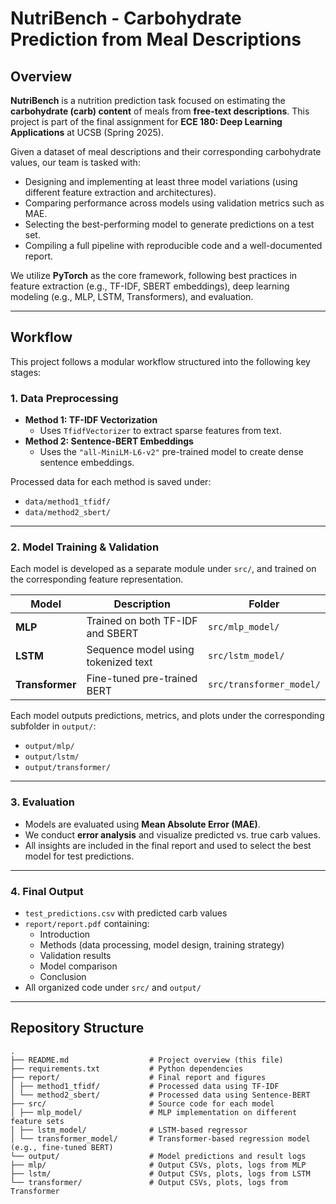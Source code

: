 # NutriBench - Carbohydrate Prediction from Meal Descriptions

## Overview

**NutriBench** is a nutrition prediction task focused on estimating the **carbohydrate (carb) content** of meals from **free-text descriptions**. This project is part of the final assignment for **ECE 180: Deep Learning Applications** at UCSB (Spring 2025).

Given a dataset of meal descriptions and their corresponding carbohydrate values, our team is tasked with:

- Designing and implementing at least three model variations (using different feature extraction and architectures).
- Comparing performance across models using validation metrics such as MAE.
- Selecting the best-performing model to generate predictions on a test set.
- Compiling a full pipeline with reproducible code and a well-documented report.

We utilize **PyTorch** as the core framework, following best practices in feature extraction (e.g., TF-IDF, SBERT embeddings), deep learning modeling (e.g., MLP, LSTM, Transformers), and evaluation.

---

## Workflow

This project follows a modular workflow structured into the following key stages:

### 1. Data Preprocessing

- **Method 1: TF-IDF Vectorization**
  - Uses `TfidfVectorizer` to extract sparse features from text.
- **Method 2: Sentence-BERT Embeddings**
  - Uses the `"all-MiniLM-L6-v2"` pre-trained model to create dense sentence embeddings.

Processed data for each method is saved under:

- `data/method1_tfidf/`
- `data/method2_sbert/`

---

### 2. Model Training & Validation

Each model is developed as a separate module under `src/`, and trained on the corresponding feature representation.

| Model         | Description                          | Folder                  |
|---------------|--------------------------------------|--------------------------|
| **MLP**       | Trained on both TF-IDF and SBERT     | `src/mlp_model/`         |
| **LSTM**      | Sequence model using tokenized text  | `src/lstm_model/`        |
| **Transformer** | Fine-tuned pre-trained BERT        | `src/transformer_model/` |

Each model outputs predictions, metrics, and plots under the corresponding subfolder in `output/`:

- `output/mlp/`
- `output/lstm/`
- `output/transformer/`

---

### 3. Evaluation

- Models are evaluated using **Mean Absolute Error (MAE)**.
- We conduct **error analysis** and visualize predicted vs. true carb values.
- All insights are included in the final report and used to select the best model for test predictions.

---

### 4. Final Output

- `test_predictions.csv` with predicted carb values
- `report/report.pdf` containing:
  - Introduction
  - Methods (data processing, model design, training strategy)
  - Validation results
  - Model comparison
  - Conclusion
- All organized code under `src/` and `output/`

---

## Repository Structure

```
.
├── README.md                  # Project overview (this file)
├── requirements.txt           # Python dependencies
├── report/                    # Final report and figures
│ ├── method1_tfidf/           # Processed data using TF-IDF
│ └── method2_sbert/           # Processed data using Sentence-BERT
├── src/                       # Source code for each model
│ ├── mlp_model/               # MLP implementation on different feature sets
│ ├── lstm_model/              # LSTM-based regressor
│ └── transformer_model/       # Transformer-based regression model (e.g., fine-tuned BERT)
└── output/                    # Model predictions and result logs
├── mlp/                       # Output CSVs, plots, logs from MLP
├── lstm/                      # Output CSVs, plots, logs from LSTM
└── transformer/               # Output CSVs, plots, logs from Transformer
```
